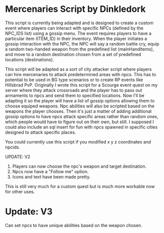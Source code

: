 # Mercenaries Script by Dinkledork
This script is currently being adapted and is designed to create a custom event where players can interact with specific NPCs (defined by the NPC_IDS list) using a gossip menu. The event requires players to have a particular item (ITEM_ID) in their inventory. When the player initiates a gossip interaction with the NPC, the NPC will say a random battle cry, equip a random two-handed weapon from the predefined list (mainHandItems), and move to a random destination chosen from a set of predefined locations (destinations).

This script will be adapted as a sort of city attacker script where players can hire mercenaries to attack predetermined areas with npcs. This has to potential to be used in BG type scenarios or to create RP events like Hillsbrad PvP. Originally I wrote this script for a Scourge event quest on my server where they attack crossroads and the player has to pass out armaments to npcs and send them to specified locations. Now I'll be adapting it so the player will have a list of gossip options allowing them to choose equiped weapons. Npc abilities will also be scripted based on the weapons the player chooses. Then it's just a matter of adding additional gossip options to have npcs attack specific areas rather than random ones, which people would have to figure out on their own, but still. I supposed I could also include an sql insert for fun with npcs spawned in specific cities designed to attack specific places.

You could currently use this script if you modified x y z coordinates and npcids.

UPDATE: V2 
1. Players can now choose the npc's weapon and target destination.
2. Npcs now have a "Follow me" option.
3. Icons and text have been made pretty.

This is still very much for a custom quest but is much more workable now for other uses.

# Update: V3 #
Can set npcs to have unique abilities based on the weapon chosen.
